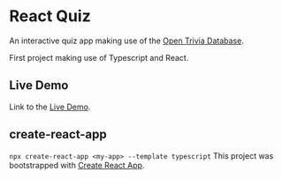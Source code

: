 # React Quiz
An interactive quiz app making use of the [Open Trivia Database](https://opentdb.com/api_config.php).

First project making use of Typescript and React.

## Live Demo
Link to the [Live Demo](https://benwarwick-champion.github.io/react-quiz-app/).

## create-react-app
`npx create-react-app <my-app> --template typescript`
This project was bootstrapped with [Create React App](https://github.com/facebook/create-react-app).
